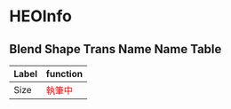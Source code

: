 # HEOInfo
## Blend Shape Trans Name Name Table
| Label | function |
| ---- | ---- | 
| Size | <span style="color: red;">執筆中</span>|

